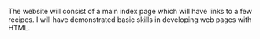 The website will consist of a main index page which will have links to a few recipes.
I will have demonstrated basic skills in developing web pages with HTML.